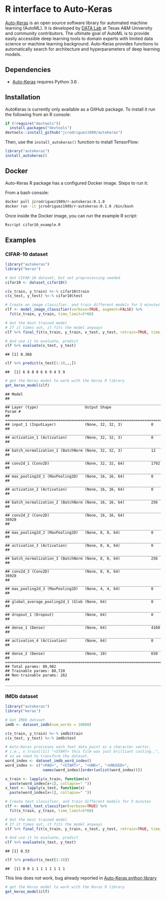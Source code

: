 R interface to Auto-Keras
================

[Auto-Keras](https://autokeras.com/) is an open source software library for automated machine learning (AutoML). It is developed by [DATA Lab](http://faculty.cs.tamu.edu/xiahu/index.html) at Texas A&M University and community contributors. The ultimate goal of AutoML is to provide easily accessible deep learning tools to domain experts with limited data science or machine learning background. Auto-Keras provides functions to automatically search for architecture and hyperparameters of deep learning models.

Dependencies
------------

-   [Auto-Keras](https://autokeras.com/) requires Python 3.6 .

Installation
------------

AutoKeras is currently only available as a GitHub package. To install it run the following from an R console:

``` r
if (!require("devtools"))
  install.packages("devtools")
devtools::install_github("jcrodriguez1989/autokeras")
```

Then, use the `install_autokeras()` function to install TensorFlow:

``` r
library("autokeras")
install_autokeras()
```

Docker
------

Auto-Keras R package has a configured Docker image. Steps to run it:

From a bash console:

``` bash
docker pull jcrodriguez1989/r-autokeras:0.1.0
docker run -it jcrodriguez1989/r-autokeras:0.1.0 /bin/bash
```

Once inside the Docker image, you can run the example R script:

``` bash
Rscript cifar10_example.R
```

Examples
--------

### CIFAR-10 dataset

``` r
library("autokeras")
library("keras")

# Get CIFAR-10 dataset, but not preprocessing needed
cifar10 <- dataset_cifar10()

c(x_train, y_train) %<-% cifar10$train
c(x_test, y_test) %<-% cifar10$test
```

``` r
# Create an image classifier, and train different models for 5 minutes
clf <- model_image_classifier(verbose=TRUE, augment=FALSE) %>% 
  fit(x_train, y_train, time_limit=5*60)
```

``` r
# Get the best trained model
# If it times out, it fits the model anyways
clf %>% final_fit(x_train, y_train, x_test, y_test, retrain=TRUE, time_limit=60)
```

``` r
# And use it to evaluate, predict
clf %>% evaluate(x_test, y_test)
```

    ## [1] 0.368

``` r
clf %>% predict(x_test[1:10,,,])
```

    ##  [1] 6 8 8 8 6 6 9 4 5 9

``` r
# get the Keras model to work with the Keras R library
get_keras_model(clf)
```

    ## Model
    ## ___________________________________________________________________________
    ## Layer (type)                     Output Shape                  Param #     
    ## ===========================================================================
    ## input_1 (InputLayer)             (None, 32, 32, 3)             0           
    ## ___________________________________________________________________________
    ## activation_1 (Activation)        (None, 32, 32, 3)             0           
    ## ___________________________________________________________________________
    ## batch_normalization_1 (BatchNorm (None, 32, 32, 3)             12          
    ## ___________________________________________________________________________
    ## conv2d_1 (Conv2D)                (None, 32, 32, 64)            1792        
    ## ___________________________________________________________________________
    ## max_pooling2d_1 (MaxPooling2D)   (None, 16, 16, 64)            0           
    ## ___________________________________________________________________________
    ## activation_2 (Activation)        (None, 16, 16, 64)            0           
    ## ___________________________________________________________________________
    ## batch_normalization_2 (BatchNorm (None, 16, 16, 64)            256         
    ## ___________________________________________________________________________
    ## conv2d_2 (Conv2D)                (None, 16, 16, 64)            36928       
    ## ___________________________________________________________________________
    ## max_pooling2d_2 (MaxPooling2D)   (None, 8, 8, 64)              0           
    ## ___________________________________________________________________________
    ## activation_3 (Activation)        (None, 8, 8, 64)              0           
    ## ___________________________________________________________________________
    ## batch_normalization_3 (BatchNorm (None, 8, 8, 64)              256         
    ## ___________________________________________________________________________
    ## conv2d_3 (Conv2D)                (None, 8, 8, 64)              36928       
    ## ___________________________________________________________________________
    ## max_pooling2d_3 (MaxPooling2D)   (None, 4, 4, 64)              0           
    ## ___________________________________________________________________________
    ## global_average_pooling2d_1 (Glob (None, 64)                    0           
    ## ___________________________________________________________________________
    ## dropout_1 (Dropout)              (None, 64)                    0           
    ## ___________________________________________________________________________
    ## dense_1 (Dense)                  (None, 64)                    4160        
    ## ___________________________________________________________________________
    ## activation_4 (Activation)        (None, 64)                    0           
    ## ___________________________________________________________________________
    ## dense_2 (Dense)                  (None, 10)                    650         
    ## ===========================================================================
    ## Total params: 80,982
    ## Trainable params: 80,720
    ## Non-trainable params: 262
    ## ___________________________________________________________________________


### IMDb dataset

``` r
library("autokeras")
library("keras")

# Get IMDb dataset
imdb <- dataset_imdb(num_words = 10000)

c(x_train, y_train) %<-% imdb$train
c(x_test, y_test) %<-% imdb$test

# Auto-Keras procceses each text data point as a character vector,
# i.e., x_train[[1]] "<START> this film was just brilliant casting..",
# so we need to transform the dataset.
word_index <- dataset_imdb_word_index()
word_index <- c("<PAD>", "<START>", "<UNK>", "<UNUSED>",
                 names(word_index)[order(unlist(word_index))])

x_train <- lapply(x_train, function(x)
  paste(word_index[x+1], collapse=" "))
x_test <- lapply(x_test, function(x)
  paste(word_index[x+1], collapse=" "))
```

``` r
# Create text classifier, and train different models for 5 minutes
clf <- model_text_classifier(verbose=TRUE) %>%
  fit(x_train, y_train, time_limit=5*60)
```

``` r
# Get the best trained model
# If it times out, it fits the model anyways
clf %>% final_fit(x_train, y_train, x_test, y_test, retrain=TRUE, time_limit=60)
```

``` r
# And use it to evaluate, predict
clf %>% evaluate(x_test, y_test)
```

    ## [1] 0.53

``` r
clf %>% predict(x_test[1:10])
```

    ##  [1] 0 0 1 1 1 1 1 1 1 1

This line does not work, bug already reported in [Auto-Keras python library](https://github.com/jhfjhfj1/autokeras/issues/394)

``` r
# get the Keras model to work with the Keras R library
get_keras_model(clf)
```
